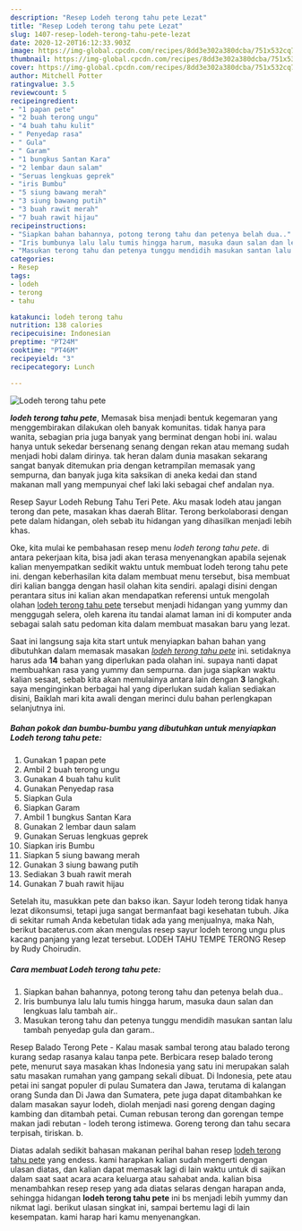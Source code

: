 ```yaml
---
description: "Resep Lodeh terong tahu pete Lezat"
title: "Resep Lodeh terong tahu pete Lezat"
slug: 1407-resep-lodeh-terong-tahu-pete-lezat
date: 2020-12-20T16:12:33.903Z
image: https://img-global.cpcdn.com/recipes/8dd3e302a380dcba/751x532cq70/lodeh-terong-tahu-pete-foto-resep-utama.jpg
thumbnail: https://img-global.cpcdn.com/recipes/8dd3e302a380dcba/751x532cq70/lodeh-terong-tahu-pete-foto-resep-utama.jpg
cover: https://img-global.cpcdn.com/recipes/8dd3e302a380dcba/751x532cq70/lodeh-terong-tahu-pete-foto-resep-utama.jpg
author: Mitchell Potter
ratingvalue: 3.5
reviewcount: 5
recipeingredient:
- "1 papan pete"
- "2 buah terong ungu"
- "4 buah tahu kulit"
- " Penyedap rasa"
- " Gula"
- " Garam"
- "1 bungkus Santan Kara"
- "2 lembar daun salam"
- "Seruas lengkuas geprek"
- "iris Bumbu"
- "5 siung bawang merah"
- "3 siung bawang putih"
- "3 buah rawit merah"
- "7 buah rawit hijau"
recipeinstructions:
- "Siapkan bahan bahannya, potong terong tahu dan petenya belah dua.."
- "Iris bumbunya lalu lalu tumis hingga harum, masuka daun salan dan lengkuas lalu tambah air.."
- "Masukan terong tahu dan petenya tunggu mendidih masukan santan lalu tambah penyedap gula dan garam.."
categories:
- Resep
tags:
- lodeh
- terong
- tahu

katakunci: lodeh terong tahu 
nutrition: 138 calories
recipecuisine: Indonesian
preptime: "PT24M"
cooktime: "PT46M"
recipeyield: "3"
recipecategory: Lunch

---
```



![Lodeh terong tahu pete](https://img-global.cpcdn.com/recipes/8dd3e302a380dcba/751x532cq70/lodeh-terong-tahu-pete-foto-resep-utama.jpg)

<b><i>lodeh terong tahu pete</i></b>, Memasak bisa menjadi bentuk kegemaran yang menggembirakan dilakukan oleh banyak komunitas. tidak hanya para wanita, sebagian pria juga banyak yang berminat dengan hobi ini. walau hanya untuk sekedar bersenang senang dengan rekan atau memang sudah menjadi hobi dalam dirinya. tak heran dalam dunia masakan sekarang sangat banyak ditemukan pria dengan ketrampilan memasak yang sempurna, dan banyak juga kita saksikan di aneka kedai dan stand makanan mall yang mempunyai chef laki laki sebagai chef andalan nya.

Resep Sayur Lodeh Rebung Tahu Teri Pete. Aku masak lodeh atau jangan terong dan pete, masakan khas daerah Blitar. Terong berkolaborasi dengan pete dalam hidangan, oleh sebab itu hidangan yang dihasilkan menjadi lebih khas.

Oke, kita mulai ke pembahasan resep menu <i>lodeh terong tahu pete</i>. di antara pekerjaan kita, bisa jadi akan terasa menyenangkan apabila sejenak kalian menyempatkan sedikit waktu untuk membuat lodeh terong tahu pete ini. dengan keberhasilan kita dalam membuat menu tersebut, bisa membuat diri kalian bangga dengan hasil olahan kita sendiri. apalagi disini dengan perantara situs ini kalian akan mendapatkan referensi untuk mengolah olahan <u>lodeh terong tahu pete</u> tersebut menjadi hidangan yang yummy dan menggugah selera, oleh karena itu tandai alamat laman ini di komputer anda sebagai salah satu pedoman kita dalam membuat masakan baru yang lezat.


Saat ini langsung saja kita start untuk menyiapkan bahan bahan yang dibutuhkan dalam memasak masakan <u><i>lodeh terong tahu pete</i></u> ini. setidaknya harus ada <b>14</b> bahan yang diperlukan pada olahan ini. supaya nanti dapat membuahkan rasa yang yummy dan sempurna. dan juga siapkan waktu kalian sesaat, sebab kita akan memulainya antara lain dengan <b>3</b> langkah. saya menginginkan berbagai hal yang diperlukan sudah kalian sediakan disini, Baiklah mari kita awali dengan merinci dulu bahan perlengkapan selanjutnya ini.

<!--inarticleads1-->

##### Bahan pokok dan bumbu-bumbu yang dibutuhkan untuk menyiapkan Lodeh terong tahu pete:

1. Gunakan 1 papan pete
1. Ambil 2 buah terong ungu
1. Gunakan 4 buah tahu kulit
1. Gunakan  Penyedap rasa
1. Siapkan  Gula
1. Siapkan  Garam
1. Ambil 1 bungkus Santan Kara
1. Gunakan 2 lembar daun salam
1. Gunakan Seruas lengkuas geprek
1. Siapkan iris Bumbu
1. Siapkan 5 siung bawang merah
1. Gunakan 3 siung bawang putih
1. Sediakan 3 buah rawit merah
1. Gunakan 7 buah rawit hijau


Setelah itu, masukkan pete dan bakso ikan. Sayur lodeh terong tidak hanya lezat dikonsumsi, tetapi juga sangat bermanfaat bagi kesehatan tubuh. Jika di sekitar rumah Anda kebetulan tidak ada yang menjualnya, maka Nah, berikut bacaterus.com akan mengulas resep sayur lodeh terong ungu plus kacang panjang yang lezat tersebut. LODEH TAHU TEMPE TERONG Resep by Rudy Choirudin. 

<!--inarticleads2-->

##### Cara membuat Lodeh terong tahu pete:

1. Siapkan bahan bahannya, potong terong tahu dan petenya belah dua..
1. Iris bumbunya lalu lalu tumis hingga harum, masuka daun salan dan lengkuas lalu tambah air..
1. Masukan terong tahu dan petenya tunggu mendidih masukan santan lalu tambah penyedap gula dan garam..


Resep Balado Terong Pete - Kalau masak sambal terong atau balado terong kurang sedap rasanya kalau tanpa pete. Berbicara resep balado terong pete, menurut saya masakan khas Indonesia yang satu ini merupakan salah satu masakan rumahan yang gampang sekali dibuat. Di Indonesia, pete atau petai ini sangat populer di pulau Sumatera dan Jawa, terutama di kalangan orang Sunda dan Di Jawa dan Sumatera, pete juga dapat ditambahkan ke dalam masakan sayur lodeh, diolah menjadi nasi goreng dengan daging kambing dan ditambah petai. Cuman rebusan terong dan gorengan tempe makan jadi rebutan - lodeh terong istimewa. Goreng terong dan tahu secara terpisah, tiriskan. b. 

Diatas adalah sedikit bahasan makanan perihal bahan resep <u>lodeh terong tahu pete</u> yang endess. kami harapkan kalian sudah mengerti dengan ulasan diatas, dan kalian dapat memasak lagi di lain waktu untuk di sajikan dalam saat saat acara acara keluarga atau sahabat anda. kalian bisa menambahkan resep resep yang ada diatas selaras dengan harapan anda, sehingga hidangan <b>lodeh terong tahu pete</b> ini bs menjadi lebih yummy dan nikmat lagi. berikut ulasan singkat ini, sampai bertemu lagi di lain kesempatan. kami harap hari kamu menyenangkan.
